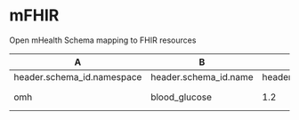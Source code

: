 # mFHIR
Open mHealth Schema mapping to FHIR resources


A|B|C|D|E|F|G
---|---|---|---|---|---|---
header.schema_id.namespace|header.schema_id.name|header.schema_id.version|Observation.category.code|Observation.code.system|Observation.code.code|Observation.code.display
omh|blood_glucose|1.2|laboratory|http://loinc.org|2339-0|Glucose Mass/volume in Blood



